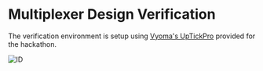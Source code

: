 # Multiplexer Design Verification

The verification environment is setup using [Vyoma's UpTickPro](https://vyomasystems.com) provided for the hackathon.

![ID](https://user-images.githubusercontent.com/85059780/182036701-f5771309-c13f-4a19-b370-2ab66b8e08d4.png)

